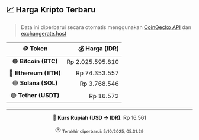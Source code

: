 

<!-- HARGA_KRIPTO -->
## 📈 Harga Kripto Terbaru

> Data ini diperbarui secara otomatis menggunakan [CoinGecko API](https://www.coingecko.com/) dan [exchangerate.host](https://exchangerate.host/)

<div align="center">

| 🪙 Token | 💰 Harga (IDR) |
|:------:|---------------:|
| 🟠 **Bitcoin (BTC)**   | Rp 2.025.595.810 |
| 🔵 **Ethereum (ETH)**  | Rp 74.353.557 |
| 🟣 **Solana (SOL)**    | Rp 3.768.546 |
| 🟢 **Tether (USDT)**   | Rp 16.572 |

---

💱 **Kurs Rupiah (USD → IDR)**: Rp 16.561

🕒 <sub>Terakhir diperbarui: 5/10/2025, 05.31.29</sub>

</div>
<!-- /HARGA_KRIPTO -->